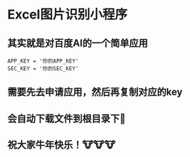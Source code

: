 # Excel图片识别小程序
## 其实就是对百度AI的一个简单应用<br>
    APP_KEY = '你的APP_KEY'
    SEC_KEY = '你的SEC_KEY'
## 需要先去申请应用，然后再复制对应的key
## 会自动下载文件到根目录下🧐
## 祝大家牛年快乐！🐮🐮🐮